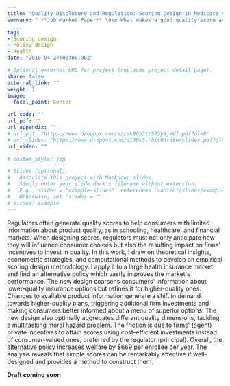 ```yaml
---
title: "Quality Disclosure and Regulation: Scoring Design in Medicare Advantage"
summary: " **Job Market Paper** \n\n What makes a good quality score and how do we go about designing one?"

tags:
- Scoring design
- Policy design
- Health
date: "2016-04-27T00:00:00Z"

# Optional external URL for project (replaces project detail page).
share: false
external_link: ""
weight: 1
image:
  focal_point: Center

url_code: ""
url_pdf: ""
url_appendix: ""
# url_pdf: "https://www.dropbox.com/s/csk96o3tz535y4j/VI.pdf?dl=0"
# url_slides: "https://www.dropbox.com/s/39x3crbir04ri8h/slides.pdf?dl=0"
url_video: ""

# custom_style: jmp

# Slides (optional).
#   Associate this project with Markdown slides.
#   Simply enter your slide deck's filename without extension.
#   E.g. `slides = "example-slides"` references `content/slides/example-slides.md`.
#   Otherwise, set `slides = ""`.
# slides: example
---
```


Regulators often generate quality scores to help consumers with limited information about product quality, as in schooling, healthcare, and financial markets. When designing scores, regulators must not only anticipate how they will influence consumer choices but also the resulting impact on firms' incentives to invest in quality. In this work, I draw on theoretical insights,  econometric strategies, and computational methods to develop an empirical scoring design methodology. I apply it to a large health insurance market and find an alternative policy which vastly improves the market's performance. The new design coarsens consumers' information about lower-quality insurance options but refines it for higher-quality ones. Changes to available product information generate a shift in demand towards higher-quality plans, triggering additional firm investments and making consumers better informed about a menu of superior options. The new design also optimally aggregates different quality dimensions, tackling a multitasking moral hazard problem. The friction is due to firms' (agent) private incentives to attain scores using cost-efficient investments instead of consumer-valued ones, preferred by the regulator (principal). Overall, the alternative policy increases welfare by $669 per enrollee per year. The analysis reveals that simple scores can be remarkably effective if well-designed and provides a method to construct them.

**Draft coming soon**

